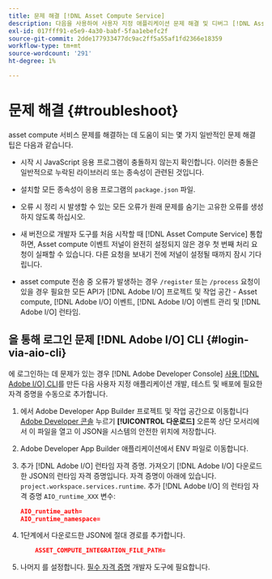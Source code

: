 ```yaml
---
title: 문제 해결 [!DNL Asset Compute Service]
description: 다음을 사용하여 사용자 지정 애플리케이션 문제 해결 및 디버그 [!DNL Asset Compute Service].
exl-id: 017fff91-e5e9-4a30-babf-5faa1ebefc2f
source-git-commit: 2dde177933477dc9ac2ff5a55af1fd2366e18359
workflow-type: tm+mt
source-wordcount: '291'
ht-degree: 1%

---
```


# 문제 해결 {#troubleshoot}

asset compute 서비스 문제를 해결하는 데 도움이 되는 몇 가지 일반적인 문제 해결 팁은 다음과 같습니다.

* 시작 시 JavaScript 응용 프로그램이 충돌하지 않는지 확인합니다. 이러한 충돌은 일반적으로 누락된 라이브러리 또는 종속성이 관련된 것입니다.
* 설치할 모든 종속성이 응용 프로그램의 `package.json` 파일.
* 오류 시 정리 시 발생할 수 있는 모든 오류가 원래 문제를 숨기는 고유한 오류를 생성하지 않도록 하십시오.

* 새 버전으로 개발자 도구를 처음 시작할 때 [!DNL Asset Compute Service] 통합하면, Asset compute 이벤트 저널이 완전히 설정되지 않은 경우 첫 번째 처리 요청이 실패할 수 있습니다. 다른 요청을 보내기 전에 저널이 설정될 때까지 잠시 기다립니다.
* asset compute 전송 중 오류가 발생하는 경우 `/register` 또는 `/process` 요청이 있을 경우 필요한 모든 API가 [!DNL Adobe I/O] 프로젝트 및 작업 공간 - Asset compute, [!DNL Adobe I/O] 이벤트, [!DNL Adobe I/O] 이벤트 관리 및 [!DNL Adobe I/O] 런타임.

## 을 통해 로그인 문제 [!DNL Adobe I/O] CLI {#login-via-aio-cli}

에 로그인하는 데 문제가 있는 경우 [!DNL Adobe Developer Console] [사용 [!DNL Adobe I/O] CLI](https://developer.adobe.com/app-builder/docs/getting_started/first_app/#3-signing-in-from-cli)를 만든 다음 사용자 지정 애플리케이션 개발, 테스트 및 배포에 필요한 자격 증명을 수동으로 추가합니다.

1. 에서 Adobe Developer App Builder 프로젝트 및 작업 공간으로 이동합니다 [Adobe Developer 콘솔](https://console.adobe.io/) 누르기 **[!UICONTROL 다운로드]** 오른쪽 상단 모서리에서 이 파일을 열고 이 JSON을 시스템의 안전한 위치에 저장합니다.

1. Adobe Developer App Builder 애플리케이션에서 ENV 파일로 이동합니다.

1. 추가 [!DNL Adobe I/O] 런타임 자격 증명. 가져오기 [!DNL Adobe I/O] 다운로드한 JSON의 런타임 자격 증명입니다. 자격 증명이 아래에 있습니다. `project.workspace.services.runtime`. 추가 [!DNL Adobe I/O] 의 런타임 자격 증명 `AIO_runtime_XXX` 변수:

   ```json
   AIO_runtime_auth=
   AIO_runtime_namespace=
   ```

1. 1단계에서 다운로드한 JSON에 절대 경로를 추가합니다.

   ```json
       ASSET_COMPUTE_INTEGRATION_FILE_PATH=
   ```

1. 나머지 를 설정합니다. [필수 자격 증명](develop-custom-application.md) 개발자 도구에 필요합니다.

<!-- TBD for later:
Add any best practices for developers in this section:
* Any items to take care of when creating projects.
* Any naming conventions, reserved keywords, etc.?
* Any terms that can become a source of confusion later based on our OOTB naming.

* If required, add limitations for custom applications and spin those off as best practices.
* Do NOT borrow any content from https://git.corp.adobe.com/nui/nui/blob/master/doc/worker_api.md. It is outdated and irrelevant for 3rd party custom applications.
-->
